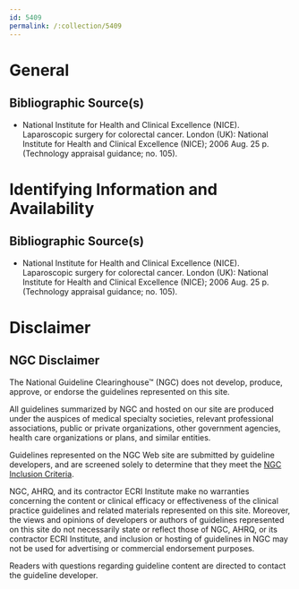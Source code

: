 ```yaml
---
id: 5409
permalink: /:collection/5409
---
```


# General

## Bibliographic Source(s)

- National Institute for Health and Clinical Excellence (NICE). Laparoscopic surgery for colorectal cancer. London (UK): National Institute for Health and Clinical Excellence (NICE); 2006 Aug. 25 p. (Technology appraisal guidance; no. 105).

# Identifying Information and Availability

## Bibliographic Source(s)

- National Institute for Health and Clinical Excellence (NICE). Laparoscopic surgery for colorectal cancer. London (UK): National Institute for Health and Clinical Excellence (NICE); 2006 Aug. 25 p. (Technology appraisal guidance; no. 105).

# Disclaimer

## NGC Disclaimer

The National Guideline Clearinghouse™ (NGC) does not develop, produce, approve, or endorse the guidelines represented on this site.

All guidelines summarized by NGC and hosted on our site are produced under the auspices of medical specialty societies, relevant professional associations, public or private organizations, other government agencies, health care organizations or plans, and similar entities.

Guidelines represented on the NGC Web site are submitted by guideline developers, and are screened solely to determine that they meet the [NGC Inclusion Criteria](/help-and-about/summaries/inclusion-criteria).

NGC, AHRQ, and its contractor ECRI Institute make no warranties concerning the content or clinical efficacy or effectiveness of the clinical practice guidelines and related materials represented on this site. Moreover, the views and opinions of developers or authors of guidelines represented on this site do not necessarily state or reflect those of NGC, AHRQ, or its contractor ECRI Institute, and inclusion or hosting of guidelines in NGC may not be used for advertising or commercial endorsement purposes.

Readers with questions regarding guideline content are directed to contact the guideline developer.

